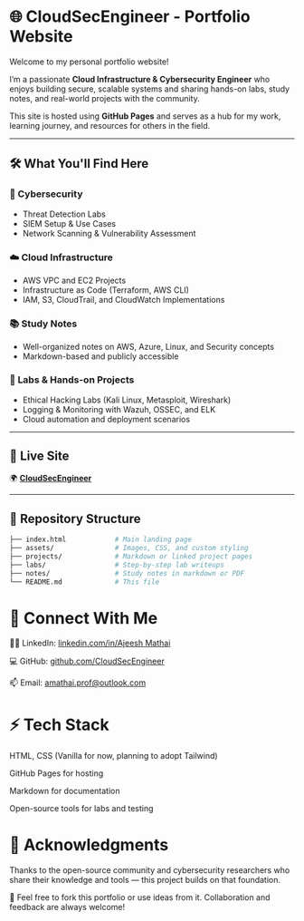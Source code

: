 # 🌐 CloudSecEngineer - Portfolio Website

Welcome to my personal portfolio website! 

I’m a passionate **Cloud Infrastructure & Cybersecurity Engineer** who enjoys building secure, scalable systems and sharing hands-on labs, study notes, and real-world projects with the community.

This site is hosted using **GitHub Pages** and serves as a hub for my work, learning journey, and resources for others in the field.

---

## 🛠️ What You'll Find Here

### 🔐 Cybersecurity
- Threat Detection Labs
- SIEM Setup & Use Cases
- Network Scanning & Vulnerability Assessment

### ☁️ Cloud Infrastructure
- AWS VPC and EC2 Projects
- Infrastructure as Code (Terraform, AWS CLI)
- IAM, S3, CloudTrail, and CloudWatch Implementations

### 📚 Study Notes
- Well-organized notes on AWS, Azure, Linux, and Security concepts
- Markdown-based and publicly accessible

### 🧪 Labs & Hands-on Projects
- Ethical Hacking Labs (Kali Linux, Metasploit, Wireshark)
- Logging & Monitoring with Wazuh, OSSEC, and ELK
- Cloud automation and deployment scenarios

---

## 📌 Live Site

🌍 **[CloudSecEngineer](https://amathew0.github.io/CyberSec)**

---

## 📂 Repository Structure

```bash
├── index.html            # Main landing page
├── assets/               # Images, CSS, and custom styling
├── projects/             # Markdown or linked project pages
├── labs/                 # Step-by-step lab writeups
├── notes/                # Study notes in markdown or PDF
└── README.md             # This file

```
# 🔗 Connect With Me

🧑‍💼 LinkedIn: [linkedin.com/in/Ajeesh Mathai](http://www.linkedin.com/in/ajeesh3-mathai)

💻 GitHub: [github.com/CloudSecEngineer](https://amathew0.github.io/CyberSec)

📫 Email: amathai.prof@outlook.com

# ⚡ Tech Stack

HTML, CSS (Vanilla for now, planning to adopt Tailwind)

GitHub Pages for hosting

Markdown for documentation

Open-source tools for labs and testing

# 🙏 Acknowledgments

Thanks to the open-source community and cybersecurity researchers who share their knowledge and tools — this project builds on that foundation.

🚀 Feel free to fork this portfolio or use ideas from it. Collaboration and feedback are always welcome!

